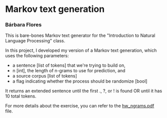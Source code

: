 # Markov text generation
### Bárbara Flores

This is bare-bones Markov text generator for the "Introduction to Natural Language Processing" class. 

In this project, I developed my version of a Markov text generation, which uses the following parameters:

- a sentence [list of tokens] that we're trying to build on,
- n [int], the length of n-grams to use for prediction, and
- a source corpus [list of tokens]
- a flag indicating whether the process should be randomize [bool]

It returns an extended sentence until the first ., ?, or ! is found OR until it has 10 total tokens.

For more details about the exercise, you can refer to the [hw_ngrams.pdf](https://github.com/BarbaraPFloresRios/IDS703_NLP_NaturalLanguageProcessing/blob/main/MarkovTextGenerator/assignment_instructions.pdf) file.
